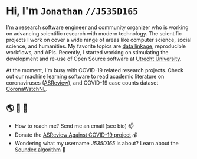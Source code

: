 #  Hi, I'm `Jonathan` `//J535D165`

I'm a research software engineer and community organizer who is working on advancing scientific research with modern technology. The scientific projects I work on cover a wide range of areas like computer science, social science, and humanities. My favorite topics are [data linkage](https://www.github.com/J535D165/recordlinkage), reproducible workflows, and APIs. Recently, I started working on stimulating the development and re-use of Open Source software at [Utrecht University](https://www.uu.nl/en/research/open-science/tracks/fair-data-and-software). 

At the moment, I'm busy with COVID-19 related research projects. Check out our machine learning software to read academic literature on coronaviruses ([ASReview](https://github.com/asreview/asreview)), and COVID-19 case counts dataset [CoronaWatchNL](https://github.com/J535D165/CoronaWatchNL).


## 🌎 💬 🌱
- How to reach me? Send me an email (see bio) 📫 
- Donate the [ASReview Against COVID-19 project](https://steun.uu.nl/project/help-us-to-make-covid-19-research-accessible-to-everyone) :moneybag:
- Wondering what my username _J535D165_ is about? Learn about the [Soundex algorithm](https://www.ics.uci.edu/~dan/genealogy/Miller/javascrp/soundex.htm) 💬



